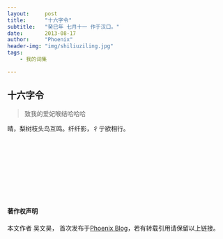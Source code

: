 ```yaml
---
layout:     post
title:      "十六字令"
subtitle:   "癸巳年 七月十一 作于汉口。"
date:       2013-08-17
author:     "Phoenix"
header-img: "img/shiliuziling.jpg"
tags:
    - 我的词集

---
```


## 十六字令

> 致我的爱妃喉结哈哈哈

晴，梨树枝头鸟互鸣。纤纤影，彳亍欲相行。



<br><br>
<br><br>
<br><br>
<br><br>

#### 著作权声明

本文作者 吴文昊， 首次发布于[Phoenix Blog](phoenixwu.cn)，若有转载引用请保留以上链接。





